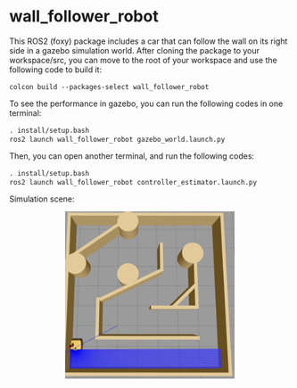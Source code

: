 # wall_follower_robot
This ROS2 (foxy) package includes a car that can follow the wall on its right side in a gazebo simulation world. After cloning the package to your workspace/src, you can move to the root of your workspace and use the following code to build it:
```
colcon build --packages-select wall_follower_robot
``` 
To see the performance in gazebo, you can run the following codes in one terminal:
```
. install/setup.bash
ros2 launch wall_follower_robot gazebo_world.launch.py
```
Then, you can open another terminal, and run the following codes:
```
. install/setup.bash
ros2 launch wall_follower_robot controller_estimator.launch.py
```
Simulation scene:
<p align="center">
	<img height="300" src="/images/simulation_in_gazebo.png" />
</p>
